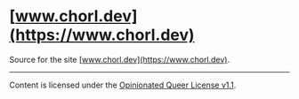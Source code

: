 # [www.chorl.dev](https://www.chorl.dev)
Source for the site [www.chorl.dev](https://www.chorl.dev).

---
Content is licensed under the [Opinionated Queer License v1.1](https://oql.avris.it/license/v1.1?c=Autumn%20R%7Chttps%3A%2F%2Fchorl.dev).
